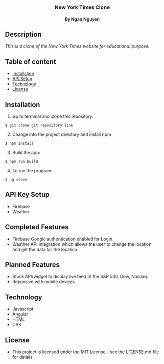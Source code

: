 <h3 align="center"> New York Times Clone </h3>
<h4 align="center"> By Ngan Nguyen </h4>

## Description

_This is a clone of the New York Times website for educational purpose._

## Table of content

- [Installation](#installation)
- [API Setup](#API)
- [Technology](#technology)
- [License](#license)

## Installation

1. Go to terminal and clone this repository:
```
$ git clone git repository link
```
2. Change into the project directory and install npm
```
$ npm install
```
3. Build the app:
```
$ npm run build
```
4.  To run the program:
```
$ ng serve
```

## API Key Setup
* Firebase
* Weather

## Completed Features
* Firebase Google authentication enabled for Login.
* Weather API integration which allows the user to change the location and get the data for the location.

## Planned Features
* Stock API/widget to display live feed of the S&P 500, Dow, Nasdaq.
* Reponsive with mobile devices.

## Technology
* Javascript
* Angular
* HTML
* CSS

## License
* This project is licensed under the MIT License - see the LICENSE.md file for details
